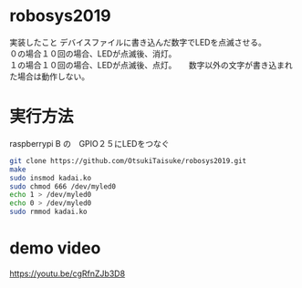 # robosys2019

実装したこと
デバイスファイルに書き込んだ数字でLEDを点滅させる。  
  ０の場合１０回の場合、LEDが点滅後、消灯。  
  １の場合１０回の場合、LEDが点滅後、点灯。  　
数字以外の文字が書き込まれた場合は動作しない。  　　

# 実行方法
raspberrypi B の　GPIO２５にLEDをつなぐ
 ```bash
git clone https://github.com/OtsukiTaisuke/robosys2019.git
make
sudo insmod kadai.ko
sudo chmod 666 /dev/myled0
echo 1 > /dev/myled0
echo 0 > /dev/myled0
sudo rmmod kadai.ko
```
# demo video
https://youtu.be/cgRfnZJb3D8
